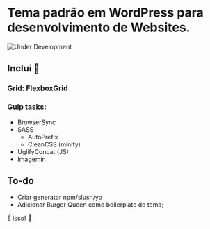 # Tema padrão em WordPress para desenvolvimento de Websites.

![Under Development](https://img.shields.io/badge/under-development-lightgrey.svg)



## Inclui :page_facing_up:

### Grid: FlexboxGrid 
### Gulp tasks:
- BrowserSync
- SASS
  - AutoPrefix
  - CleanCSS (minify)
- UglifyConcat (JS)
- Imagemin



## To-do

- Criar generator npm/slush/yo
- Adicionar Burger Queen como boilerplate do tema;

É isso! :poop:

